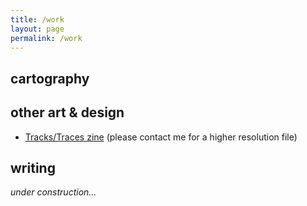 ```yaml
---
title: /work
layout: page
permalink: /work
---
```


## cartography

## other art & design
- [Tracks/Traces zine](/tracks-traces-small.pdf) (please contact me for a higher resolution file)

## writing

_under construction..._
